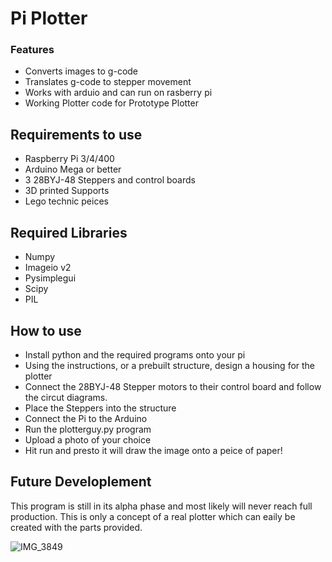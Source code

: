 # Pi Plotter

### Features

- Converts images to g-code
- Translates g-code to stepper movement
- Works with arduio and can run on rasberry pi
- Working Plotter code for Prototype Plotter

## Requirements to use 
- Raspberry Pi 3/4/400
- Arduino Mega or better
- 3 28BYJ-48 Steppers and control boards
- 3D printed Supports
- Lego technic peices

## Required Libraries
- Numpy
- Imageio v2
- Pysimplegui
- Scipy
- PIL

## How to use 
- Install python and the required programs onto your pi
- Using the instructions, or a prebuilt structure, design a housing for the plotter
- Connect the 28BYJ-48 Stepper motors to their control board and follow the circut diagrams.
- Place the Steppers into the structure
- Connect the Pi to the Arduino
- Run the plotterguy.py program
- Upload a photo of your choice
- Hit run and presto it will draw the image onto a peice of paper!

## Future Developlement
This program is still in its alpha phase and most likely will never reach full production. This is only a concept of a real plotter which can eaily be created with the parts provided.

![IMG_3849](https://github.com/Fox2low/Plotter/assets/77130209/ec24cf96-bf1f-4be9-a003-477bf5935f1f)

